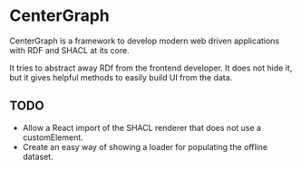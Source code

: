 # CenterGraph

CenterGraph is a framework to develop modern web driven applications with RDF and SHACL at its core.

It tries to abstract away RDf from the frontend developer. It does not hide it, but it gives helpful methods to easily build UI from the data.

## TODO

- Allow a React import of the SHACL renderer that does not use a customElement.
- Create an easy way of showing a loader for populating the offline dataset.
